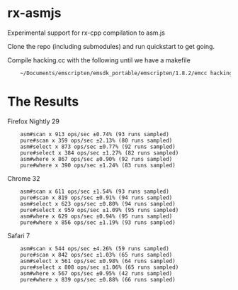 rx-asmjs
========

Experimental support for rx-cpp compilation to asm.js

Clone the repo (including submodules) and run quickstart to get going.

Compile hacking.cc with the following until we have a makefile

```bash
    ~/Documents/emscripten/emsdk_portable/emscripten/1.8.2/emcc hacking.cc -std=c++11
```

The Results
===========

Firefox Nightly 29
```
    asm#scan x 913 ops/sec ±0.74% (93 runs sampled)
    pure#scan x 359 ops/sec ±2.13% (80 runs sampled)
    asm#select x 873 ops/sec ±0.77% (92 runs sampled)
    pure#select x 384 ops/sec ±1.27% (82 runs sampled)
    asm#where x 867 ops/sec ±0.90% (92 runs sampled)
    pure#where x 390 ops/sec ±1.24% (83 runs sampled)
```

Chrome 32
```
    asm#scan x 611 ops/sec ±1.54% (93 runs sampled)
    pure#scan x 819 ops/sec ±0.91% (94 runs sampled)
    asm#select x 623 ops/sec ±0.80% (94 runs sampled)
    pure#select x 959 ops/sec ±1.09% (95 runs sampled)
    asm#where x 629 ops/sec ±0.94% (95 runs sampled)
    pure#where x 856 ops/sec ±1.19% (93 runs sampled)
```

Safari 7
```
    asm#scan x 544 ops/sec ±4.26% (59 runs sampled)
    pure#scan x 842 ops/sec ±1.03% (65 runs sampled)
    asm#select x 561 ops/sec ±0.98% (64 runs sampled)
    pure#select x 808 ops/sec ±1.06% (65 runs sampled)
    asm#where x 567 ops/sec ±0.95% (42 runs sampled)
    pure#where x 839 ops/sec ±0.88% (66 runs sampled)
```
